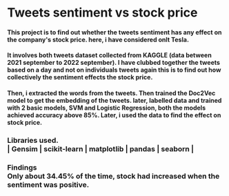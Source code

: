 # Tweets sentiment vs stock price
#### This project is to find out whether the tweets sentiment has any effect on the company's stock price. here, i have considered onlt Tesla.
#### It involves both tweets dataset collected from **KAGGLE** (data between **2021 september to 2022 september**). I have clubbed together the tweets based on a day and not on individuals tweets again this is to find out how collectively the sentiment effects the stock price.
#### Then, i extracted the words from the tweets. Then trained the __Doc2Vec__ model to get the embedding of the tweets. later, labelled data and trained with 2 basic models, SVM and Logistic Regression, both the models achieved accuracy above 85%. Later, i used the data to find the effect on stock price.
### Libraries used.<br>| Gensim | scikit-learn | matplotlib | pandas | seaborn |<br>
### **Findings**<br>Only about 34.45% of the time, stock had increased when the sentiment was positive.<br>

